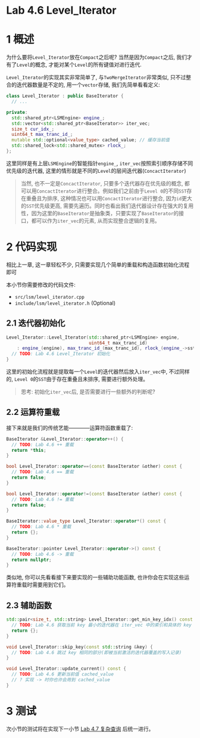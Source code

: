 # Lab 4.6 Level_Iterator

# 1 概述
为什么要将`Level_Iterator`放在`Compact`之后呢? 当然是因为`Compact`之后, 我们才有了`Level`的概念, 才能对某个`Level`的所有键值对进行迭代.

`Level_Iterator`的实现其实非常简单了, 与`TwoMergeIterator`非常类似, 只不过整合的迭代器数量是不定的, 用一个`vector`存储, 我们先简单看看定义:
```cpp
class Level_Iterator : public BaseIterator {
  // ...

private:
  std::shared_ptr<LSMEngine> engine_;
  std::vector<std::shared_ptr<BaseIterator>> iter_vec;
  size_t cur_idx_;
  uint64_t max_tranc_id_;
  mutable std::optional<value_type> cached_value; // 缓存当前值
  std::shared_lock<std::shared_mutex> rlock_;
};
```

这里同样是有上层`LSMEngine`的智能指针`engine_`, `iter_vec`按照索引顺序存储不同优先级的迭代器, 这里的情形就是不同的`Level`的层间迭代器(`ConcactIterator`)

> 当然, 也不一定是`ConcactIterator`, 只要多个迭代器存在优先级的概念, 都可以用`ConcactIterator`进行整合。例如我们之前由于`Level 0`的不同`SST`存在重叠且为排序, 这种情况也可以用`ConcactIterator`进行整合, 因为`id`更大的`SST`优先级更高, 需要先遍历。同时也看出我们迭代器设计存在强大的复用性，因为这里的`BaseIterator`是抽象类，只要实现了`BaseIterator`的接口，都可以作为`iter_vec`的元素, 从而实现整合逻辑的复用。

# 2 代码实现
相比上一章, 这一章轻松不少, 只需要实现几个简单的重载和构造函数初始化流程即可

本小节你需要修改的代码文件:
- `src/lsm/level_iterator.cpp`
- `include/lsm/level_iterator.h` (Optional)

## 2.1 迭代器初始化
```cpp
Level_Iterator::Level_Iterator(std::shared_ptr<LSMEngine> engine,
                               uint64_t max_tranc_id)
    : engine_(engine), max_tranc_id_(max_tranc_id), rlock_(engine_->ssts_mtx) {
  // TODO: Lab 4.6 Level_Iterator 初始化
}
```

这里的初始化流程就是提取每一个`Level`的迭代器然后放入`iter_vec`中, 不过同样的, `Level 0`的`SST`由于存在重叠且未排序, 需要进行额外处理。

> 思考: 初始化`iter_vec`后, 是否需要进行一些额外的判断呢?

## 2.2 运算符重载
接下来就是我们的传统艺能————运算符函数重载了:
```cpp
BaseIterator &Level_Iterator::operator++() {
  // TODO: Lab 4.6 ++ 重载
  return *this;
}

bool Level_Iterator::operator==(const BaseIterator &other) const {
  // TODO: Lab 4.6 == 重载
  return false;
}

bool Level_Iterator::operator!=(const BaseIterator &other) const {
  // TODO: Lab 4.6 != 重载
  return false;
}

BaseIterator::value_type Level_Iterator::operator*() const {
  // TODO: Lab 4.6 * 重载
  return {};
}

BaseIterator::pointer Level_Iterator::operator->() const {
  // TODO: Lab 4.6 -> 重载
  return nullptr;
}
```

类似地, 你可以先看看接下来要实现的一些辅助功能函数, 也许你会在实现这些运算符重载时需要用到它们。

## 2.3 辅助函数
```cpp
std::pair<size_t, std::string> Level_Iterator::get_min_key_idx() const {
  // TODO: Lab 4.6 获取当前 key 最小的迭代器在 iter_vec 中的索引和具体的 key
  return {};
}

void Level_Iterator::skip_key(const std::string &key) {
  // TODO: Lab 4.6 跳过 key 相同的部分(即被当前激活的迭代器覆盖的写入记录)
}

void Level_Iterator::update_current() const {
  // TODO: Lab 4.6 更新当前值 cached_value
  // ? 实现 -> 时你也许会用到 cached_value
}
```

# 3 测试
次小节的测试将在实现下一小节 [Lab 4.7 复杂查询](./lab4.7-Complicated-Query.md) 后统一进行。